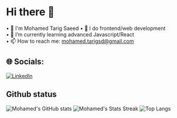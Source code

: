# Hi there 👋  
• 💬 I'm Mohamed Tarig Saeed
• 🔭 I do frontend/web development  
• 🌱 I’m currently learning advanced Javascript/React  
• 📫 How to reach me: mohamed.tarigsd@gmail.com  
 
## 🌐 Socials:
[![LinkedIn](https://img.shields.io/badge/LinkedIn-%230077B5.svg?logo=linkedin&logoColor=white)](https://www.linkedin.com/in/mohamed-tarigg/) 
## Github status 
![Mohamed's GitHub stats](https://github-readme-stats.vercel.app/api?username=MohammedTarigg&theme=dark&show_icons=true&hide_border=false)
![Mohamed's Stats Streak](https://github-readme-streak-stats.herokuapp.com/?user=MohammedTarigg&theme=dark&hide_border=false)
![Top Langs](https://github-readme-stats.vercel.app/api/top-langs/?username=MohammedTarigg&theme=dark&hide_border=false&layout=compact)
